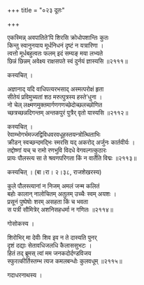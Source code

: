 +++
title = "०२३ दूतः"

+++


एकस्मिन्न् अवपातिते’पि शिरसि क्रोधोपशान्तिः कुतः  
किन्तु स्वानुनयाय मूर्धनिधनं दृष्टं न यत्रारिणा ।  
त्वत्तो मूर्धबहुत्वतः फलम् इदं सम्यङ् मया लभ्यते  
छिन्नं छिन्नम् अवेक्ष्य राक्षसपते स्वं दुर्नयं ज्ञास्यसि ॥२१११॥  


कस्यचित् ।  


अज्ञानाद् यदि वाधिपत्यरभसाद् अस्मत्परोक्षं हृता   
सीतेयं प्रविमुच्यतां शठ मरुत्पुत्रस्य हस्ते’धुना ।  
नो चेल् लक्ष्मणमुक्तमार्गणगणच्छेदोच्छलच्छोणित  
च्छत्रच्छन्नदिगन्तम् अन्तकपुरं पुत्रैर् वृतो यास्यसि ॥२११२॥  


कस्यचित् ।  
रेवाम्भोगर्भमज्जद्विविधवरवधूहस्तयन्त्रोत्थिताभिः  
क्रीडन् स्वच्छन्दमद्भिः स्मरसि यद् अकरोद् अर्जुनः कार्तवीर्यः ।  
तद्दोष्णां यच् च रामो रणभुवि विदधे वेगवल्गत्कुठारः  
प्रायः पौलस्त्य सा ते श्रवणपरिगता किं न वार्तेति विद्मः ॥२११३॥  


कस्यचित् । (बा।रा। २।३८, राजशेखरस्य)  


कुले पौलस्त्यानां न निजम् अमलं जन्म कलितं  
बहोः कालान् नालोचितम् अतुलम् उच्चैः स्वम् अयशः ।  
प्रसूनं पुष्पेषोः शरम् असहता किं च भवता  
स पत्री सौमित्रेर् अशनिसहधर्मा न गणितः ॥२११४॥  


गोसोकस्य ।  


शिरोभिर् मा देवीः शिव इव न ते दास्यति पुनर्  
दृशं दद्याः सेतावधिजलधि कैलाससुभटः ।  
हितं तद् ब्रूमस् त्वां मम जनकदोर्दण्डविजय  
स्फुरत्कीर्तिस्तम्भ त्यज कमलबन्धोः कुलवधूम् ॥२११५॥  


गदाधरनाथस्य ।  

